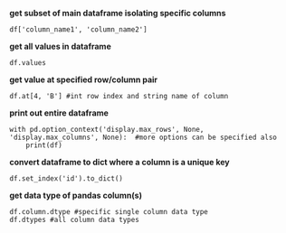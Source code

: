 **get subset of main dataframe isolating specific columns**
```
df['column_name1', 'column_name2']
```

**get all values in dataframe**
```
df.values
```

**get value at specified row/column pair**
```
df.at[4, 'B'] #int row index and string name of column
```

**print out entire dataframe**
```
with pd.option_context('display.max_rows', None, 'display.max_columns', None):  #more options can be specified also
    print(df)
```

**convert dataframe to dict where a column is a unique key**
```
df.set_index('id').to_dict()
```

**get data type of pandas column(s)**
```
df.column.dtype #specific single column data type
df.dtypes #all column data types
```
